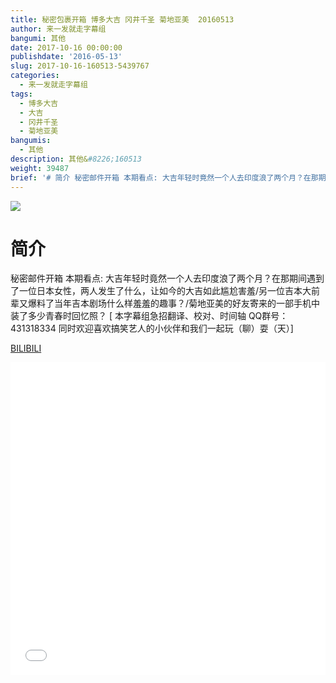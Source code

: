 ```yaml
---
title: 秘密包裹开箱 博多大吉 冈井千圣 菊地亚美  20160513
author: 来一发就走字幕组
bangumi: 其他
date: 2017-10-16 00:00:00
publishdate: '2016-05-13'
slug: 2017-10-16-160513-5439767
categories:
  - 来一发就走字幕组
tags:
  - 博多大吉
  - 大吉
  - 冈井千圣
  - 菊地亚美
bangumis:
  - 其他
description: 其他&#8226;160513
weight: 39487
brief: '# 简介 秘密邮件开箱 本期看点: 大吉年轻时竟然一个人去印度浪了两个月？在那期间遇到了一位日本女性，两人发生了什么，让如今的大吉如此尴尬害羞/另一位吉本大前辈又爆料了当年吉本剧场什么样羞羞的趣事？/菊地亚美的好友寄来的一部手机中装了多少青春时回忆照？'
---
```


![](https://i.imgur.com/OT8cFJa.jpg)

# 简介  
秘密邮件开箱 本期看点: 大吉年轻时竟然一个人去印度浪了两个月？在那期间遇到了一位日本女性，两人发生了什么，让如今的大吉如此尴尬害羞/另一位吉本大前辈又爆料了当年吉本剧场什么样羞羞的趣事？/菊地亚美的好友寄来的一部手机中装了多少青春时回忆照？
[ 本字幕组急招翻译、校对、时间轴  QQ群号：431318334 同时欢迎喜欢搞笑艺人的小伙伴和我们一起玩（聊）耍（天）]

  [BILIBILI](https://www.bilibili.com/video/av5439767/)


<div class="vcontainer">  <iframe class='video' src="//www.bilibili.com/blackboard/player.html?aid=5439767" width="100%" height="500" frameborder="0" allowfullscreen="allowfullscreen"></iframe></div>
